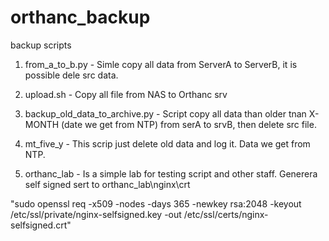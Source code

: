 # orthanc_backup
backup scripts

1) from_a_to_b.py - Simle copy all data from ServerA to ServerB, it is possible dele src data.
2) upload.sh - Copy all file from NAS to Orthanc srv
3) backup_old_data_to_archive.py - Script copy all data than older tnan X-MONTH (date we get from NTP)
              from serA to srvB, then delete src file.
4) mt_five_y - This scrip just delete old data and log it. Data we get from NTP.

5) orthanc_lab - Is a simple lab for testing script and other staff.
  Generera self signed sert to orthanc_lab\nginx\crt

  "sudo openssl req -x509 -nodes -days 365 -newkey rsa:2048 -keyout /etc/ssl/private/nginx-selfsigned.key -out /etc/ssl/certs/nginx-selfsigned.crt"
